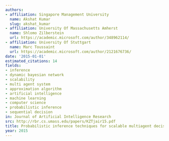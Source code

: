 ```yaml
---
authors:
- affiliation: Singapore Management University
  name: Akshat Kumar
  slug: akshat_kumar
- affiliation: University Of Massachusetts Amherst
  name: Shlomo Zilberstein
  url: https://academic.microsoft.com/author/348962114/
- affiliation: University Of Stuttgart
  name: Marc Toussaint
  url: https://academic.microsoft.com/author/2121676736/
date: '2015-01-01'
estimated_citations: 14
fields:
- inference
- dynamic bayesian network
- scalability
- multi agent system
- approximation algorithm
- artificial intelligence
- machine learning
- computer science
- probabilistic inference
- sequential decision
in: Journal of Artificial Intelligence Research
src: http://rbr.cs.umass.edu/papers/KZTjair15.pdf
title: Probabilistic inference techniques for scalable multiagent decision making
year: 2015
---
```

